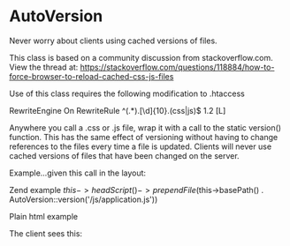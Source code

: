 # AutoVersion
Never worry about clients using cached versions of files.

  This class is based on a community discussion from stackoverflow.com. View the
  thread at:
  https://stackoverflow.com/questions/118884/how-to-force-browser-to-reload-cached-css-js-files
 
  Use of this class requires the following modification to .htaccess
 
  RewriteEngine On
  RewriteRule ^(.*)\.[\d]{10}\.(css|js)$ $1.$2 [L] 
 
  Anywhere you call a .css or .js file, wrap it with a call to the static version() function.
  This has the same effect of versioning without having to change references 
  to the files every time a file is updated. Clients will never use cached versions
  of files that have been changed on the server.
  
  Example...given this call in the layout:
  
  Zend example
  $this->headScript()->prependFile($this->basePath() . AutoVersion::version('/js/application.js'))

  Plain html example
  <script type="text/javascript" src="<?php echo AutoVersion::version('/js/application.js') ?>"></script>

  
  The client sees this:

  <script type="text/javascript" src="/js/application.1509984994.js"></script>


